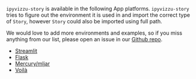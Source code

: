 `ipyvizzu-story` is available in the following App platforms. `ipyvizzu-story`
tries to figure out the environment it is used in and import the correct type of
`Story`, however `Story` could also be imported using full path.

We would love to add more environments and examples, so if you miss anything
from our list, please open an issue in our
[Github repo](https://github.com/vizzuhq/ipyvizzu-story).

* [Streamlit](streamlit.md)
* [Flask](flask.md)
* [Mercury/mljar](mercury.md)
* [Voilà](voila.md)
